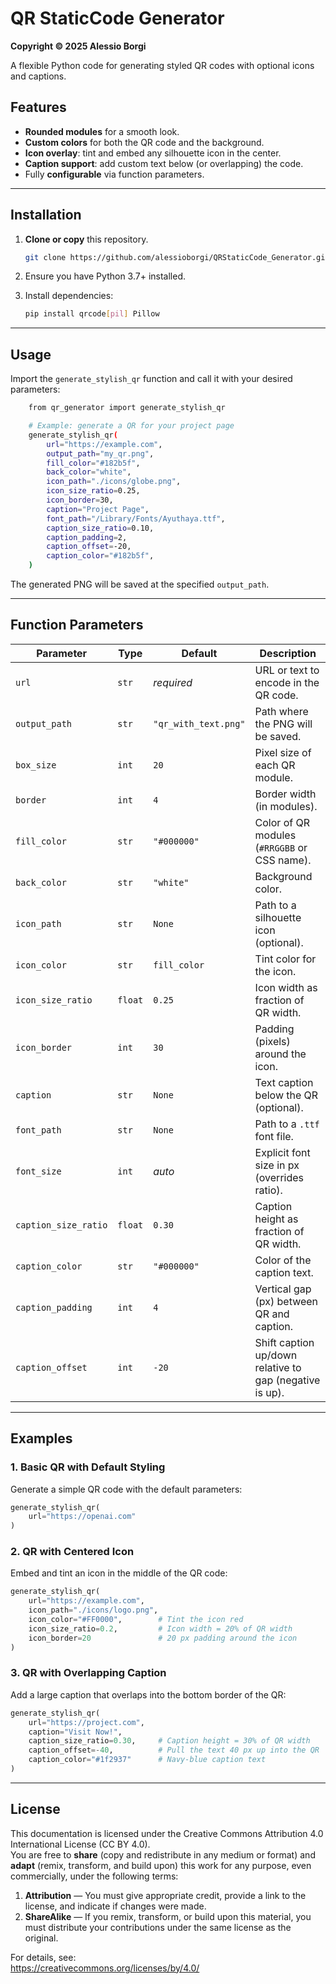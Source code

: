 # QR StaticCode Generator

**Copyright © 2025 Alessio Borgi**

A flexible Python code for generating styled QR codes with optional icons and captions. 

## Features

- **Rounded modules** for a smooth look.  
- **Custom colors** for both the QR code and the background.  
- **Icon overlay**: tint and embed any silhouette icon in the center.  
- **Caption support**: add custom text below (or overlapping) the code.  
- Fully **configurable** via function parameters.

---

## Installation

1. **Clone or copy** this repository.  

   ```bash
   git clone https://github.com/alessioborgi/QRStaticCode_Generator.git
2. Ensure you have Python 3.7+ installed.  
3. Install dependencies:

   ```bash
   pip install qrcode[pil] Pillow

--- 

## Usage
Import the ```generate_stylish_qr``` function and call it with your desired parameters:

``` bash 
    from qr_generator import generate_stylish_qr

    # Example: generate a QR for your project page
    generate_stylish_qr(
        url="https://example.com",
        output_path="my_qr.png",
        fill_color="#182b5f",
        back_color="white",
        icon_path="./icons/globe.png",
        icon_size_ratio=0.25,
        icon_border=30,
        caption="Project Page",
        font_path="/Library/Fonts/Ayuthaya.ttf",
        caption_size_ratio=0.10,
        caption_padding=2,
        caption_offset=-20,
        caption_color="#182b5f",
    )
```
The generated PNG will be saved at the specified ```output_path```.

---

## Function Parameters

| Parameter            | Type    | Default              | Description                                             |
| -------------------- | ------- | -------------------- | ------------------------------------------------------- |
| `url`                | `str`   | *required*           | URL or text to encode in the QR code.                   |
| `output_path`        | `str`   | `"qr_with_text.png"` | Path where the PNG will be saved.                       |
| `box_size`           | `int`   | `20`                 | Pixel size of each QR module.                           |
| `border`             | `int`   | `4`                  | Border width (in modules).                              |
| `fill_color`         | `str`   | `"#000000"`          | Color of QR modules (`#RRGGBB` or CSS name).            |
| `back_color`         | `str`   | `"white"`            | Background color.                                       |
| `icon_path`          | `str`   | `None`               | Path to a silhouette icon (optional).                   |
| `icon_color`         | `str`   | `fill_color`         | Tint color for the icon.                                |
| `icon_size_ratio`    | `float` | `0.25`               | Icon width as fraction of QR width.                     |
| `icon_border`        | `int`   | `30`                 | Padding (pixels) around the icon.                       |
| `caption`            | `str`   | `None`               | Text caption below the QR (optional).                   |
| `font_path`          | `str`   | `None`               | Path to a `.ttf` font file.                             |
| `font_size`          | `int`   | *auto*               | Explicit font size in px (overrides ratio).             |
| `caption_size_ratio` | `float` | `0.30`               | Caption height as fraction of QR width.                 |
| `caption_color`      | `str`   | `"#000000"`          | Color of the caption text.                              |
| `caption_padding`    | `int`   | `4`                  | Vertical gap (px) between QR and caption.               |
| `caption_offset`     | `int`   | `-20`                | Shift caption up/down relative to gap (negative is up). |



---

## Examples

### 1. Basic QR with Default Styling

Generate a simple QR code with the default parameters:
```python
generate_stylish_qr(
    url="https://openai.com"
)
```

### 2. QR with Centered Icon
Embed and tint an icon in the middle of the QR code:
```python
generate_stylish_qr(
    url="https://example.com",
    icon_path="./icons/logo.png",
    icon_color="#FF0000",        # Tint the icon red
    icon_size_ratio=0.2,         # Icon width = 20% of QR width
    icon_border=20               # 20 px padding around the icon
)

```
### 3. QR with Overlapping Caption
Add a large caption that overlaps into the bottom border of the QR:
```python
generate_stylish_qr(
    url="https://project.com",
    caption="Visit Now!",
    caption_size_ratio=0.30,     # Caption height = 30% of QR width
    caption_offset=-40,          # Pull the text 40 px up into the QR
    caption_color="#1f2937"      # Navy‐blue caption text
)

```

---

## License

This documentation is licensed under the Creative Commons Attribution 4.0 International License (CC BY 4.0).  
You are free to **share** (copy and redistribute in any medium or format) and **adapt** (remix, transform, and build upon) this work for any purpose, even commercially, under the following terms:

1. **Attribution** — You must give appropriate credit, provide a link to the license, and indicate if changes were made.  
2. **ShareAlike** — If you remix, transform, or build upon this material, you must distribute your contributions under the same license as the original.

For details, see:  
<https://creativecommons.org/licenses/by/4.0/>
